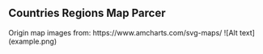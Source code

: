<h2>Countries Regions Map Parcer</h2>
Origin map images from: https://www.amcharts.com/svg-maps/
![Alt text](example.png)
